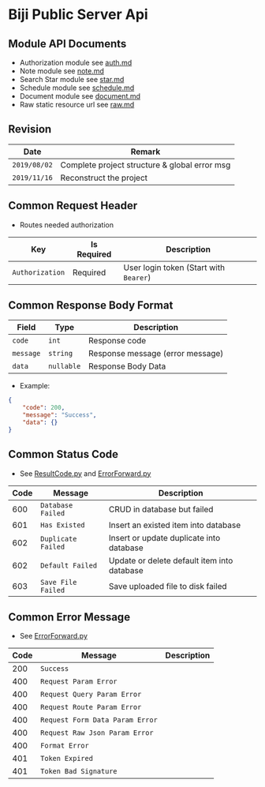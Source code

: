 # Biji Public Server Api

## Module API Documents
+ Authorization module see [auth.md](https://github.com/Aoi-hosizora/Biji_BackEnd/blob/master/docs/auth.md)
+ Note module see [note.md](https://github.com/Aoi-hosizora/Biji_BackEnd/blob/master/docs/note.md)
+ Search Star module see [star.md](https://github.com/Aoi-hosizora/Biji_BackEnd/blob/master/docs/star.md)
+ Schedule module see [schedule.md](https://github.com/Aoi-hosizora/Biji_BackEnd/blob/master/docs/schedule.md)
+ Document module see [document.md](https://github.com/Aoi-hosizora/Biji_BackEnd/blob/master/docs/document.md)
+ Raw static resource url see [raw.md](https://github.com/Aoi-hosizora/Biji_BackEnd/blob/master/docs/raw.md)

## Revision

|Date|Remark|
|--|--|
|`2019/08/02`|Complete project structure & global error msg|
|`2019/11/16`|Reconstruct the project|

## Common Request Header

+ Routes needed authorization

|Key|Is Required|Description|
|--|--|--|
|`Authorization`|Required|User login token (Start with `Bearer`)|

## Common Response Body Format

|Field|Type|Description|
|--|--|--|
|`code`|`int`|Response code|
|`message`|`string`|Response message (error message)|
|`data`|`nullable`|Response Body Data|

+ Example:

```json
{
    "code": 200,
    "message": "Success",
    "data": {}
}
```

## Common Status Code

+ See [ResultCode.py](https://github.com/Aoi-hosizora/Biji_BackEnd/blob/master/app/model/dto/ResultCode.py) and [ErrorForward.py](https://github.com/Aoi-hosizora/Biji_BackEnd/blob/master/app/route/ErrorForward.py)

|Code|Message|Description|
|--|--|--|
|600|`Database Failed`|CRUD in database but failed|
|601|`Has Existed`|Insert an existed item into database|
|602|`Duplicate Failed`|Insert or update duplicate into database|
|602|`Default Failed`|Update or delete default item into database|
|603|`Save File Failed`|Save uploaded file to disk failed|

## Common Error Message

+ See [ErrorForward.py](https://github.com/Aoi-hosizora/Biji_BackEnd/blob/master/app/route/ErrorForward.py)

|Code|Message|Description|
|--|--|--|
|200|`Success`||
|400|`Request Param Error`||
|400|`Request Query Param Error`||
|400|`Request Route Param Error`||
|400|`Request Form Data Param Error`||
|400|`Request Raw Json Param Error`||
|400|`Format Error`||
|401|`Token Expired`||
|401|`Token Bad Signature`||